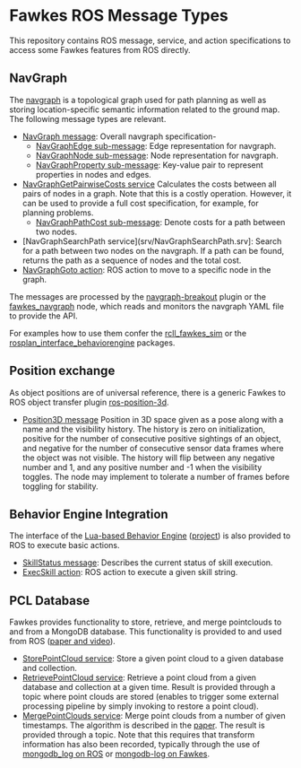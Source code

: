 # Fawkes ROS Message Types

This repository contains ROS message, service, and action specifications to
access some Fawkes features from ROS directly.

## NavGraph
The [navgraph](https://trac.fawkesrobotics.org/wiki/NavGraph) is a topological
graph used for path planning as well as storing location-specific semantic
information related to the ground map. The following message types are relevant.
- [NavGraph message](msg/NavGraph.msg):
  Overall navgraph specification-
  - [NavGraphEdge sub-message](msg/NavGraphEdge.msg):
    Edge representation for navgraph.
  - [NavGraphNode sub-message](msg/NavGraphNode.msg):
    Node representation for navgraph.
  - [NavGraphProperty sub-message](msg/NavGraphProperty.msg):
    Key-value pair to represent properties in nodes and edges.
- [NavGraphGetPairwiseCosts service](srv/NavGraphGetPairwiseCosts.srv)
  Calculates the costs between all pairs of nodes in a graph. Note that this is
  a costly operation. However, it can be used to provide a full cost
  specification, for example, for planning problems.
  - [NavGraphPathCost sub-message](msg/NavGraphPathCost.msg):
    Denote costs for a path between two nodes.
- [NavGraphSearchPath service](srv/NavGraphSearchPath.srv]:
  Search for a path between two nodes on the navgraph. If a path can be found,
  returns the path as a sequence of nodes and the total cost.
- [NavGraphGoto action](action/NavGraphGoto.action):
  ROS action to move to a specific node in the graph.

The messages are processed by the
[navgraph-breakout](https://github.com/fawkesrobotics/fawkes/blob/master/src/plugins/ros/navgraph_breakout_thread.cpp)
plugin or the
[fawkes_navgraph](https://github.com/timn/ros-rcll_fawkes_sim/blob/master/src/fawkes_navgraph_node.cpp)
node, which reads and monitors the navgraph YAML file to provide the API.

For examples how to use them confer the
[rcll_fawkes_sim](http://wiki.ros.org/rcll_fawkes_sim) or the
[rosplan_interface_behaviorengine](https://github.com/timn/rosplan_interface_behaviorengine) packages.

## Position exchange
As object positions are of universal reference, there is a generic Fawkes to ROS
object transfer plugin
[ros-position-3d](https://github.com/timn/rosplan_interface_behaviorengine).
- [Position3D message](msg/Position3D.msg)
  Position in 3D space given as a pose along with a name and the visibility
  history. The history is zero on initialization, positive for the number of
  consecutive positive sightings of an object, and negative for the number of
  consecutive sensor data frames where the object was not visible. The history
  will flip between any negative number and 1, and any positive number and -1
  when the visibility toggles. The node may implement to tolerate a number of
  frames before toggling for stability.

## Behavior Engine Integration
The interface of the [Lua-based Behavior
Engine](http://wiki.ros.org/behavior_engine)
([project](https://www.fawkesrobotics.org/projects/behavior-engine/)) is also
provided to ROS to execute basic actions.

- [SkillStatus message](msg/SkillStatus.msg):
  Describes the current status of skill execution.
- [ExecSkill action](action/ExecSkill.action):
  ROS action to execute a given skill string.

## PCL Database
Fawkes provides functionality to store, retrieve, and merge pointclouds to and
from a MongoDB database. This functionality is provided to and used from ROS
([paper and
video](https://www.fawkesrobotics.org/publications/2013/hybris-c1-baseline-iros2013/)).
- [StorePointCloud service](srv/StorePointCloud.srv):
  Store a given point cloud to a given database and collection.
- [RetrievePointCloud service](srv/RetrievePointCloud.srv):
  Retrieve a point cloud from a given database and collection at a given time.
  Result is provided through a topic where point clouds are stored (enables to
  trigger some external processing pipeline by simply invoking to restore a
  point cloud).
- [MergePointClouds service](srv/MergePointClouds.srv):
  Merge point clouds from a number of given timestamps. The algorithm is
  described in the
  [paper](https://www.fawkesrobotics.org/publications/2013/hybris-c1-baseline-iros2013/). The
  result is provided through a topic. Note that this requires that transform
  information has also been recorded, typically through the use of [mongodb_log
  on ROS](http://wiki.ros.org/mongodb_log) or [mongodb-log on
  Fawkes](https://trac.fawkesrobotics.org/wiki/Plugins/mongodb-log).
